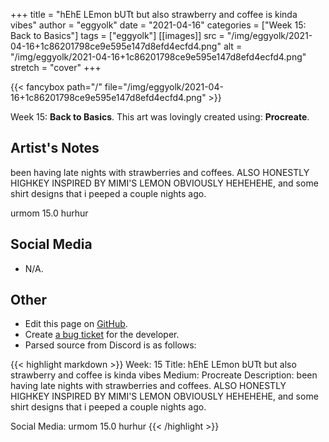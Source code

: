 +++
title =       "hEhE LEmon bUTt but also strawberry and coffee is kinda vibes"
author =      "eggyolk"
date =        "2021-04-16"
categories =  ["Week 15: Back to Basics"]
tags =        ["eggyolk"]
[[images]]
                      src = "/img/eggyolk/2021-04-16+1c86201798ce9e595e147d8efd4ecfd4.png"
                      alt = "/img/eggyolk/2021-04-16+1c86201798ce9e595e147d8efd4ecfd4.png"
                      stretch = "cover"
+++


{{< fancybox path="/" file="/img/eggyolk/2021-04-16+1c86201798ce9e595e147d8efd4ecfd4.png" >}}


Week 15: **Back to Basics**. This art was lovingly created using: **Procreate**.

## Artist's Notes

been having late nights with strawberries and coffees. ALSO HONESTLY HIGHKEY INSPIRED BY MIMI'S LEMON OBVIOUSLY HEHEHEHE, and some shirt designs that i peeped a couple nights ago.

urmom 15.0 hurhur

## Social Media

- N/A.

## Other

- Edit this page on [GitHub](https://github.com/teaminkling/web-refresh/edit/main/blog/content/blog/eggyolk-week-15-69ac.md).
- Create [a bug ticket](https://github.com/teaminkling/web-refresh/issues/new?assignees=&labels=bug&template=problem-report.md&title=) for the developer.
- Parsed source from Discord is as follows:

{{< highlight markdown >}}
Week: 15
Title: hEhE LEmon bUTt but also strawberry and coffee is kinda vibes 
Medium: Procreate
Description: been having late nights with strawberries and coffees. ALSO HONESTLY HIGHKEY INSPIRED BY MIMI'S LEMON OBVIOUSLY HEHEHEHE, and some shirt designs that i peeped a couple nights ago.

Social Media: urmom 15.0 hurhur
{{< /highlight >}}